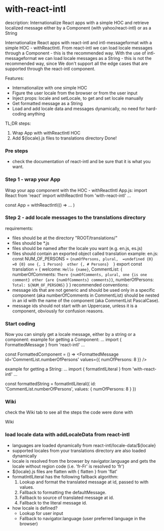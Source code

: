# with-react-intl

description: 
Internationalize React apps with a simple HOC and retrieve localized message either by a Component (with yahoo/react-intl) or as a String 

Internationalize React apps with react-intl and intl-messageformat with a simple HOC - withReactIntl.
From react-intl we can load locale messages through a Component - this is the recommended way.
With the use of intl-messageformat we can load locale messages as a String - this is not the recommended way, since We don't support all the edge cases that are supported through the react-intl component.

Features:
- Internationalize with one simple HOC
- Figure the user locale from the browser or from the user input
- Inject props: locale and setLocale, to get and set locale manually
- Get formatted message as a String
- Load and add locale data and messages dynamically, no need for hard-coding anything

TL;DR steps:
1. Wrap App with withReactIntl HOC
2. Add ${locale}.js files to translations directory
Done!

### Pre steps
- check the documentation of react-intl and be sure that it is what you want.

### Step 1 - wrap your App
Wrap your app component with the HOC - withReactIntl
App.js:
import React from 'react'
import withReactIntl from 'with-react-intl'
...

const App = withReactIntl(() =>
    ...
)

### Step 2 - add locale messages to the translations directory
requirements:
- files should be at the directory "ROOT/translations/"
- files should be *.js
- files should be named after the locale you want (e.g. en.js, es.js)
- files should contain an exported object called translation
example:
en.js:
const NUM_OF_PERSONS = `{numOfPersons, plural, 
=undefined {0} 
=0 {0}
one {, 1 Person} 
other {, # Persons} 
}`
export const translation = {
    welcome: `Hello {name}`,
    CommentList: {
        numberOfComments: `There {numOfComments, plural, one {is one comment} other {are {numOfComments} comments}}`,
        numberOfPersons: `Total: ${NUM_OF_PERSONS}`
    }
}
recommended conventions:
- message ids that are not generic and should be used only in a specific component (aka numberOfComments in CommentList) should be nested in an id with the name of the component (aka CommentList PascalCase).
- message ids should not start with an Uppercase, unless it is a component, obviously for confusion reasons.

### Start coding
Now you can simply get a locale message, either by a string or a component:
example for getting a Component: 
...
import { FormattedMessage } from 'react-intl'
...

const FormattedComponent = () => 
    <FormattedMessage id='CommentList.numberOfPersons' values={{ numOfPersons: 8 }} />
    
example for getting a String: 
...
import { formatIntlLiteral } from 'with-react-intl'
...

const formattedString = formatIntlLiteral({ id: 'CommentList.numberOfPersons', values: { numOfPersons: 8 } })

### Wiki
check the Wiki tab to see all the steps the code were done with

Wiki
### load locale data with addLocaleData from react-intl
- languages are loaded dynamically from react-intl/locale-data/${locale}
- supported locales from your translations directory are also loaded dynamically
- locale is resolved from the browser by navigator.language and gets the locale without region code (i.e. 'fr-Fr' is resolved to 'fr')
- ${locale}.js files are flatten with { flatten } from 'flat'
- formatIntlLiteral has the following fallback algorithm:
    1. Lookup and format the translated message at id, passed to <IntlProvider> with values.
    2. Fallback to formatting the defaultMessage.
    3. Fallback to source of translated message at id.
    4. Fallback to the literal message id.
- how locale is defined?
    - Lookup for user input
    - Fallback to navigator.language (user preferred language in the browser)


